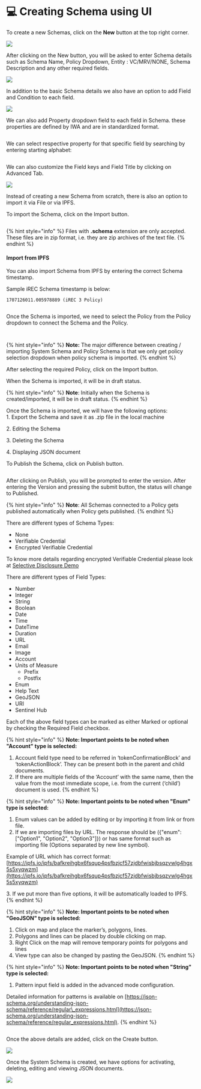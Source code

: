 # 💻 Creating Schema using UI

To create a new Schemas, click on the **New** button at the top right corner.

![](<../../../.gitbook/assets/image (16) (6).png>)

After clicking on the New button, you will be asked to enter Schema details such as Schema Name, Policy Dropdown, Entity : VC/MRV/NONE, Schema Description and any other required fields.

![](<../../../.gitbook/assets/image (1) (1) (1) (1) (1) (1) (1) (1) (1) (1) (1) (1) (1) (1) (1) (1) (1) (1) (1) (1) (1) (1) (1) (1) (1) (1) (1) (1) (1) (1) (1) (1) (1) (1) (1).png>)

In addition to the basic Schema details we also have an option to add Field and Condition to each field.

![](<../../../.gitbook/assets/image (9) (1) (2) (1).png>)

We can also add Property dropdown field to each field in Schema. these properties are defined by IWA and are in standardized format.

<figure><img src="../../../.gitbook/assets/image (404).png" alt=""><figcaption></figcaption></figure>

We can select respective property for that specific field by searching by entering starting alphabet:

<figure><img src="../../../.gitbook/assets/image (405).png" alt=""><figcaption></figcaption></figure>

We can also customize the Field keys and Field Title by clicking on Advanced Tab.

![](<../../../.gitbook/assets/image (3) (1) (1) (1) (1) (1) (1) (1) (1) (1) (1) (1) (1) (1) (1) (1) (1) (1) (1) (1) (1) (1) (1) (1) (1) (1) (1) (1) (1) (1) (1).png>)

Instead of creating a new Schema from scratch, there is also an option to import it via File or via IPFS.

To import the Schema, click on the Import button.

<figure><img src="../../../.gitbook/assets/image (1) (1) (2) (1).png" alt=""><figcaption></figcaption></figure>

{% hint style="info" %}
Files with **.schema** extension are only accepted. These files are in zip format, i.e. they are zip archives of the text file.
{% endhint %}

#### Import from IPFS

You can also import Schema from IPFS by entering the correct Schema timestamp.&#x20;

Sample iREC Schema timestamp is below:

```
1707126011.005978889 (iREC 3 Policy)
```

<figure><img src="../../../.gitbook/assets/image (31) (1) (2).png" alt=""><figcaption></figcaption></figure>

Once the Schema is imported, we need to select the Policy from the Policy dropdown to connect the Schema and the Policy.

<figure><img src="../../../.gitbook/assets/image (5) (1) (1) (1) (1) (1) (1) (1) (1) (1) (1) (1) (1) (1) (1) (1) (1) (1) (1) (1) (1) (1) (1).png" alt=""><figcaption></figcaption></figure>

<figure><img src="../../../.gitbook/assets/image (3) (1) (2) (1) (1).png" alt=""><figcaption></figcaption></figure>

{% hint style="info" %}
**Note:** The major difference between creating / importing System Schema and Policy Schema is that we only get policy selection dropdown when policy schema is imported.
{% endhint %}

After selecting the required Policy, click on the Import button.

When the Schema is imported, it will be in draft status.

{% hint style="info" %}
**Note**: Initially when the Schema is created/imported, it will be in draft status.
{% endhint %}

Once the Schema is imported, we will have the following options:\
1\. Export the Schema and save it as .zip file in the local machine

2\. Editing the Schema

3\. Deleting the Schema

4\. Displaying JSON document

To Publish the Schema, click on Publish button.

<figure><img src="../../../.gitbook/assets/image (2) (1) (5) (1).png" alt=""><figcaption></figcaption></figure>

After clicking on Publish, you will be prompted to enter the version. After entering the Version and pressing the submit button, the status will change to Published.

{% hint style="info" %}
**Note**: All Schemas connected to a Policy gets published automatically when Policy gets published.
{% endhint %}

There are different types of Schema Types:

* None
* Verifiable Credential
* Encrypted Verifiable Credential

To know more details regarding encrypted Verifiable Credential please look at [Selective Disclosure Demo](../selective-disclosure/selective-disclosure-demo.md)

There are different types of Field Types:

* Number
* Integer
* String
* Boolean
* Date
* Time
* DateTime
* Duration
* URL
* Email
* Image
* Account
* Units of Measure
  * Prefix
  * Postfix
* Enum
* Help Text
* GeoJSON
* URI
* Sentinel Hub

Each of the above field types can be marked as either Marked or optional by checking the Required Field checkbox.

{% hint style="info" %}
**Note: Important points to be noted when "Account" type is selected:**

1. Account field type need to be referred in ‘tokenConfirmationBlock’ and ‘tokenActionBlock’. They can be present both in the parent and child documents.
2. If there are multiple fields of the ‘Account’ with the same name, then the value from the most immediate scope, i.e. from the current (‘child’) document is used.
{% endhint %}

{% hint style="info" %}
**Note: Important points to be noted when "Enum" type is selected:**

1. Enum values can be added by editing or by importing it from link or from file.
2. If we are importing files by URL. The response should be ({"enum": \["Option1", "Option2", "Option3"]}) or has same format such as importing file (Options separated by new line symbol).

Example of URL which has correct format: [https://ipfs.io/ipfs/bafkreihgbx6fsqup4psfbzjcf57zjdbfwisbjbsqzvwlg4hgx5s5xyqwzm](https://ipfs.io/ipfs/bafkreihgbx6fsqup4psfbzjcf57zjdbfwisbjbsqzvwlg4hgx5s5xyqwzm)

3\. If we put more than five options, it will be automatically loaded to IPFS.
{% endhint %}

{% hint style="info" %}
**Note: Important points to be noted when "GeoJSON" type is selected:**

1. Click on map and place the marker’s, polygons, lines.
2. Polygons and lines can be placed by double clicking on map.
3. Right Click on the map will remove temporary points for polygons and lines
4. View type can also be changed by pasting the GeoJSON.
{% endhint %}

{% hint style="info" %}
**Note: Important points to be noted when "String" type is selected:**

1. Pattern input field is added in the advanced mode configuration.

Detailed information for patterns is available on [https://json-schema.org/understanding-json-schema/reference/regular\_expressions.html](https://json-schema.org/understanding-json-schema/reference/regular_expressions.html).
{% endhint %}

<figure><img src="../../../.gitbook/assets/image (2) (9).png" alt=""><figcaption></figcaption></figure>

Once the above details are added, click on the Create button.

![](<../../../.gitbook/assets/image (2) (1) (2) (1) (1).png>)

Once the System Schema is created, we have options for activating, deleting, editing and viewing JSON documents.

![](<../../../.gitbook/assets/image (9) (5).png>)
